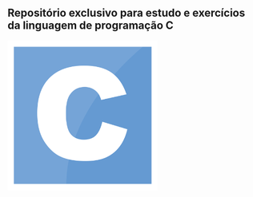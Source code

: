 <h2>Repositório exclusivo para estudo e exercícios da linguagem de programação C</h2>
<img src="./imagens/logo.png" width="300" height="300" >

